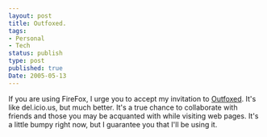 ```yaml
---
layout: post
title: Outfoxed.
tags:
- Personal
- Tech
status: publish
type: post
published: true
Date: 2005-05-13
---
```

If you are using FireFox, I urge you to accept my invitation to [Outfoxed](http://getoutfoxed.com).  It's like del.icio.us, but much better.  It's a true chance to collaborate with friends and those you may be acquanted with while visiting web pages.  It's a little bumpy right now, but I guarantee you that I'll be using it.
